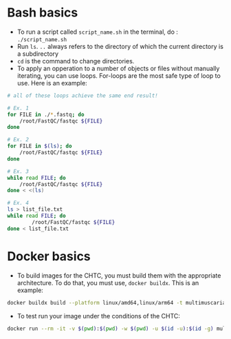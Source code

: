 # Bash basics
* To run a script called `script_name.sh` in the terminal, do : `./script_name.sh`
* Run `ls`. `..` always refers to the directory of which the current directory is a subdirectory 
* `cd` is the command to change directories. 
* To apply an opperation to a number of objects or files without manually iterating, you can use loops. For-loops are the most safe type of loop to use. Here is an example:
```sh
# all of these loops achieve the same end result! 

# Ex. 1
for FILE in ./*.fastq; do 
    /root/FastQC/fastqc ${FILE}
done

# Ex. 2 
for FILE in $(ls); do 
    /root/FastQC/fastqc ${FILE}
done

# Ex. 3 
while read FILE; do
    /root/FastQC/fastqc ${FILE}
done < <(ls)

# Ex. 4 
ls > list_file.txt
while read FILE; do
        /root/FastQC/fastqc ${FILE}
done < list_file.txt
```

# Docker basics 
* To build images for the CHTC, you must build them with the appropriate architecture. To do that, you must use, `docker buildx`. This is an example:
```sh
docker buildx build --platform linux/amd64,linux/arm64 -t multimuscaria/fastqtk:3.0 --push ./
```
* To test run your image under the conditions of the CHTC:
```sh
docker run --rm -it -v $(pwd):$(pwd) -w $(pwd) -u $(id -u):$(id -g) multimuscaria/fastqtk:3.0 /bin/bash
```